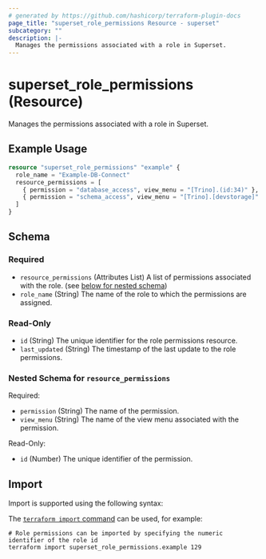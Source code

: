 ```yaml
---
# generated by https://github.com/hashicorp/terraform-plugin-docs
page_title: "superset_role_permissions Resource - superset"
subcategory: ""
description: |-
  Manages the permissions associated with a role in Superset.
---
```


# superset_role_permissions (Resource)

Manages the permissions associated with a role in Superset.

## Example Usage

```terraform
resource "superset_role_permissions" "example" {
  role_name = "Example-DB-Connect"
  resource_permissions = [
    { permission = "database_access", view_menu = "[Trino].(id:34)" },
    { permission = "schema_access", view_menu = "[Trino].[devstorage]" },
  ]
}
```

<!-- schema generated by tfplugindocs -->
## Schema

### Required

- `resource_permissions` (Attributes List) A list of permissions associated with the role. (see [below for nested schema](#nestedatt--resource_permissions))
- `role_name` (String) The name of the role to which the permissions are assigned.

### Read-Only

- `id` (String) The unique identifier for the role permissions resource.
- `last_updated` (String) The timestamp of the last update to the role permissions.

<a id="nestedatt--resource_permissions"></a>
### Nested Schema for `resource_permissions`

Required:

- `permission` (String) The name of the permission.
- `view_menu` (String) The name of the view menu associated with the permission.

Read-Only:

- `id` (Number) The unique identifier of the permission.

## Import

Import is supported using the following syntax:

The [`terraform import` command](https://developer.hashicorp.com/terraform/cli/commands/import) can be used, for example:

```shell
# Role permissions can be imported by specifying the numeric identifier of the role id
terraform import superset_role_permissions.example 129
```
